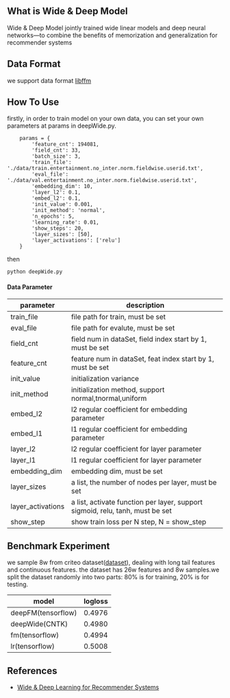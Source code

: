 ## What is Wide & Deep Model 
Wide & Deep Model jointly trained wide linear models and deep neural networks—to combine the benefits of memorization and generalization for recommender systems
## Data Format
we support data format [libffm](https://github.com/guestwalk/libffm)

## How To Use

firstly, in order to train model on your own data, you can set your own parameters at params in deepWide.py.
```
    params = {
        'feature_cnt': 194081,
        'field_cnt': 33,
        'batch_size': 3,
        'train_file': './data/train.entertainment.no_inter.norm.fieldwise.userid.txt',
        'eval_file': './data/val.entertainment.no_inter.norm.fieldwise.userid.txt',
        'embedding_dim': 10,
        'layer_l2': 0.1,
        'embed_l2': 0.1,
        'init_value': 0.001,
        'init_method': 'normal',
        'n_epochs': 5,
        'learning_rate': 0.01,
        'show_steps': 20,
        'layer_sizes': [50],
        'layer_activations': ['relu']
    }

``` 
then
```
python deepWide.py
``` 

#### Data Parameter
parameter |description | 
----|------| 
train_file | file path for train, must be set
eval_file | file path for evalute, must be set
field_cnt | field num in dataSet, field index start by 1, must be set
feature_cnt | feature num in dataSet, feat index start by 1, must be set 
init_value | initialization variance
init_method | initialization method, support normal,tnormal,uniform
embed_l2 | l2 regular coefficient for embedding parameter
embed_l1 | l1 regular coefficient for embedding parameter
layer_l2 | l2 regular coefficient for layer parameter
layer_l1 | l1 regular coefficient for layer parameter
embedding_dim | embedding dim, must be set 
layer_sizes | a list, the number of nodes per layer, must be set
layer_activations | a list, activate function per layer, support sigmoid, relu, tanh, must be set
show_step | show train loss per N step, N = show_step
## Benchmark Experiment
we sample 8w from criteo dataset([dataset](https://www.kaggle.com/c/criteo-display-ad-challenge)), dealing with long tail features and continuous features. the dataset has 26w features and 8w samples.we split the dataset randomly into two parts: 80% is for training, 20% is for testing.

model |logloss | 
----|------| 
deepFM(tensorflow) | 0.4976 | 
deepWide(CNTK) | 0.4980 | 
fm(tensorflow) | 0.4994 |  
lr(tensorflow) | 0.5008 |   

## References
- [Wide & Deep Learning for Recommender Systems](https://arxiv.org/abs/1606.07792)
